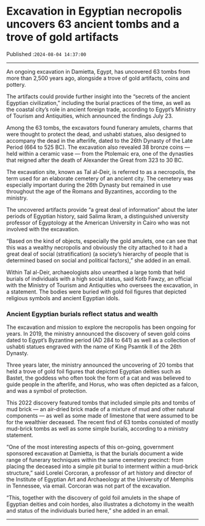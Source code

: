 # Excavation in Egyptian necropolis uncovers 63 ancient tombs and a trove of gold artifacts

Published :`2024-08-04 14:37:00`

---

An ongoing excavation in Damietta, Egypt, has uncovered 63 tombs from more than 2,500 years ago, alongside a trove of gold artifacts, coins and pottery.

The artifacts could provide further insight into the “secrets of the ancient Egyptian civilization,” including the burial practices of the time, as well as the coastal city’s role in ancient foreign trade, according to Egypt’s Ministry of Tourism and Antiquities, which announced the findings July 23.

Among the 63 tombs, the excavators found funerary amulets, charms that were thought to protect the dead, and ushabti statues, also designed to accompany the dead in the afterlife, dated to the 26th Dynasty of the Late Period (664 to 525 BC). The excavation also revealed 38 bronze coins — held within a ceramic vase — from the Ptolemaic era, one of the dynasties that reigned after the death of Alexander the Great from 323 to 30 BC.

The excavation site, known as Tal al-Deir, is referred to as a necropolis, the term used for an elaborate cemetery of an ancient city. The cemetery was especially important during the 26th Dynasty but remained in use throughout the age of the Romans and Byzantines, according to the ministry.

The uncovered artifacts provide “a great deal of information” about the later periods of Egyptian history, said Salima Ikram, a distinguished university professor of Egyptology at the American University in Cairo who was not involved with the excavation.

“Based on the kind of objects, especially the gold amulets, one can see that this was a wealthy necropolis and obviously the city attached to it had a great deal of social (stratification) (a society’s hierarchy of people that is determined based on social and political factors),” she added in an email.

Within Tal al-Deir, archaeologists also unearthed a large tomb that held burials of individuals with a high social status, said Kotb Fawzy, an official with the Ministry of Tourism and Antiquities who oversees the excavation, in a statement. The bodies were buried with gold foil figures that depicted religious symbols and ancient Egyptian idols.

### Ancient Egyptian burials reflect status and wealth

The excavation and mission to explore the necropolis has been ongoing for years. In 2019, the ministry announced the discovery of seven gold coins dated to Egypt’s Byzantine period (AD 284 to 641) as well as a collection of ushabti statues engraved with the name of King Psamtik II of the 26th Dynasty.

Three years later, the ministry announced the uncovering of 20 tombs that held a trove of gold foil figures that depicted Egyptian deities such as Bastet, the goddess who often took the form of a cat and was believed to guide people in the afterlife, and Horus, who was often depicted as a falcon, and was a symbol of protection.

This 2022 discovery featured tombs that included simple pits and tombs of mud brick — an air-dried brick made of a mixture of mud and other natural components — as well as some made of limestone that were assumed to be for the wealthier deceased. The recent find of 63 tombs consisted of mostly mud-brick tombs as well as some simple burials, according to a ministry statement.

“One of the most interesting aspects of this on-going, government sponsored excavation at Damietta, is that the burials document a wide range of funerary techniques within the same cemetery precinct: from placing the deceased into a simple pit burial to interment within a mud-brick structure,” said Lorelei Corcoran, a professor of art history and director of the Institute of Egyptian Art and Archaeology at the University of Memphis in Tennessee, via email. Corcoran was not part of the excavation.

“This, together with the discovery of gold foil amulets in the shape of Egyptian deities and coin hordes, also illustrates a dichotomy in the wealth and status of the individuals buried here,” she added in an email.

---

